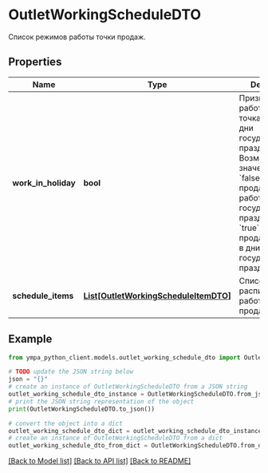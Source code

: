 # OutletWorkingScheduleDTO

Список режимов работы точки продаж. 

## Properties

Name | Type | Description | Notes
------------ | ------------- | ------------- | -------------
**work_in_holiday** | **bool** | Признак, работает ли точка продаж в дни государственных праздников.  Возможные значения:  * &#x60;false&#x60; — точка продаж не работает в дни государственных праздников. * &#x60;true&#x60; — точка продаж работает в дни государственных праздников.  | [optional] 
**schedule_items** | [**List[OutletWorkingScheduleItemDTO]**](OutletWorkingScheduleItemDTO.md) | Список расписаний работы точки продаж.  | 

## Example

```python
from ympa_python_client.models.outlet_working_schedule_dto import OutletWorkingScheduleDTO

# TODO update the JSON string below
json = "{}"
# create an instance of OutletWorkingScheduleDTO from a JSON string
outlet_working_schedule_dto_instance = OutletWorkingScheduleDTO.from_json(json)
# print the JSON string representation of the object
print(OutletWorkingScheduleDTO.to_json())

# convert the object into a dict
outlet_working_schedule_dto_dict = outlet_working_schedule_dto_instance.to_dict()
# create an instance of OutletWorkingScheduleDTO from a dict
outlet_working_schedule_dto_from_dict = OutletWorkingScheduleDTO.from_dict(outlet_working_schedule_dto_dict)
```
[[Back to Model list]](../README.md#documentation-for-models) [[Back to API list]](../README.md#documentation-for-api-endpoints) [[Back to README]](../README.md)


